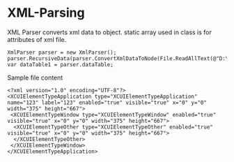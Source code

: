# XML-Parsing

XML Parser converts xml data to object.
static array used in class is for attributes of xml file. 


```
XmlParser parser = new XmlParser();
parser.RecursiveData(parser.ConvertXmlDataToNode(File.ReadAllText(@"D:\domsss.xml")));
var dataTable1 = parser.dataTable;
```
Sample file content
```
<?xml version="1.0" encoding="UTF-8"?>
<XCUIElementTypeApplication type="XCUIElementTypeApplication" name="123" label="123" enabled="true" visible="true" x="0" y="0" width="375" height="667">
 <XCUIElementTypeWindow type="XCUIElementTypeWindow" enabled="true" visible="true" x="0" y="0" width="375" height="667">
  <XCUIElementTypeOther type="XCUIElementTypeOther" enabled="true" visible="true" x="0" y="0" width="375" height="667">
  </XCUIElementTypeOther>
 </XCUIElementTypeWindow>
</XCUIElementTypeApplication>
```
